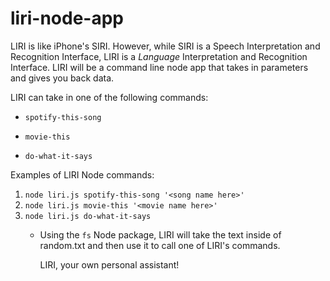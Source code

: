 # liri-node-app
LIRI is like iPhone's SIRI. However, while SIRI is a Speech Interpretation and Recognition Interface, LIRI is a _Language_ Interpretation and Recognition Interface. LIRI will be a command line node app that takes in parameters and gives you back data.


LIRI can take in one of the following commands:

   * `spotify-this-song`

   * `movie-this`

   * `do-what-it-says`

  Examples of LIRI Node commands:
  1. `node liri.js spotify-this-song '<song name here>'`
  2. `node liri.js movie-this '<movie name here>'`
  3. `node liri.js do-what-it-says`
     * Using the `fs` Node package, LIRI will take the text inside of random.txt and then use it to call one of LIRI's commands.

          LIRI, your own personal assistant!
